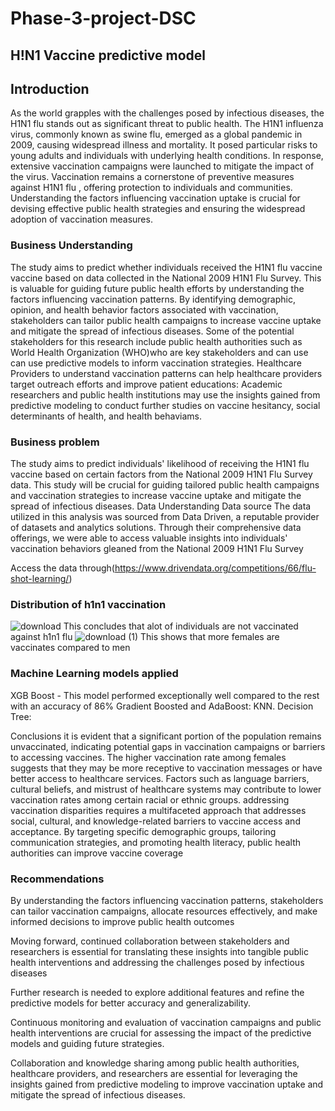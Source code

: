 # Phase-3-project-DSC
## H!N1 Vaccine predictive model
## Introduction
As the world grapples with the challenges posed by infectious diseases, the H1N1 flu stands out as significant threat to public health. The H1N1 influenza virus, commonly known as swine flu, emerged as a global pandemic in 2009, causing widespread illness and mortality. It posed particular risks to young adults and individuals with underlying health conditions. In response, extensive vaccination campaigns were launched to mitigate the impact of the virus. Vaccination remains a cornerstone of preventive measures against H1N1 flu , offering protection to individuals and communities. Understanding the factors influencing vaccination uptake is crucial for devising effective public health strategies and ensuring the widespread adoption of vaccination measures.
### Business Understanding
The study aims to predict whether individuals received the H1N1 flu vaccine vaccine based on data collected in the National 2009 H1N1 Flu Survey. This is valuable for guiding future public health efforts by understanding the factors influencing vaccination patterns. By identifying demographic, opinion, and health behavior factors associated with vaccination, stakeholders can tailor public health campaigns to increase vaccine uptake and mitigate the spread of infectious diseases. Some of the potential stakeholders for this research include public health authorities such as World Health Organization (WHO)who are key stakeholders and can use can use predictive models to inform vaccination strategies. Healthcare Providers to understand vaccination patterns can help healthcare providers target outreach efforts and improve patient educations: Academic researchers and public health institutions may use the insights gained from predictive modeling to conduct further studies on vaccine hesitancy, social determinants of health, and health behaviams.
### Business problem
The study aims to predict individuals' likelihood of receiving the H1N1 flu vaccine based on certain factors from the National 2009 H1N1 Flu Survey data. This study will be crucial for guiding tailored public health campaigns and vaccination strategies to increase vaccine uptake and mitigate the spread of infectious diseases.
Data Understanding
Data source
The data utilized in this analysis was sourced from Data Driven, a reputable provider of datasets and analytics solutions. Through their comprehensive data offerings, we were able to access valuable insights into individuals' vaccination behaviors gleaned from the National 2009 H1N1 Flu Survey

Access the data through(https://www.drivendata.org/competitions/66/flu-shot-learning/)
### Distribution of h1n1 vaccination
![download](https://github.com/ed-gar-k/Phase-3-project-DSC/assets/109956677/6b467ebd-1c02-443d-98c6-3a688c972bee)
This concludes that alot of individuals are not vaccinated against h1n1 flu
![download (1)](https://github.com/ed-gar-k/Phase-3-project-DSC/assets/109956677/dd78291b-4f00-4395-a901-642e8759847f)
This shows that more females are vaccinates compared to men

### Machine Learning models applied
XGB Boost - This model performed exceptionally well compared to the rest with an accuracy of 86%
Gradient Boosted and AdaBoost: 
KNN.
Decision Tree: 

Conclusions
it is evident that a significant portion of the population remains unvaccinated, indicating potential gaps in vaccination campaigns or barriers to accessing vaccines. The higher vaccination rate among females suggests that they may be more receptive to vaccination messages or have better access to healthcare services. 
Factors such as language barriers, cultural beliefs, and mistrust of healthcare systems may contribute to lower vaccination rates among certain racial or ethnic groups. addressing vaccination disparities requires a multifaceted approach that addresses social, cultural, and knowledge-related barriers to vaccine access and acceptance. By targeting specific demographic groups, tailoring communication strategies, and promoting health literacy, public health authorities can improve vaccine coverage

### Recommendations
By understanding the factors influencing vaccination patterns, stakeholders can tailor vaccination campaigns, allocate resources effectively, and make informed decisions to improve public health outcomes

Moving forward, continued collaboration between stakeholders and researchers is essential for translating these insights into tangible public health interventions and addressing the challenges posed by infectious diseases

Further research is needed to explore additional features and refine the predictive models for better accuracy and generalizability.

Continuous monitoring and evaluation of vaccination campaigns and public health interventions are crucial for assessing the impact of the predictive models and guiding future strategies.

Collaboration and knowledge sharing among public health authorities, healthcare providers, and researchers are essential for leveraging the insights gained from predictive modeling to improve vaccination uptake and mitigate the spread of infectious diseases.

